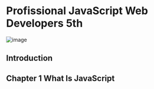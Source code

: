 # Profissional JavaScript Web Developers 5th

![image](https://github.com/JambaGoDevCode/proJsForWebDeveloper/assets/54918856/56625952-171a-4c4e-a9d4-5825326c0044)

## Introduction 
## Chapter 1 What Is JavaScript

